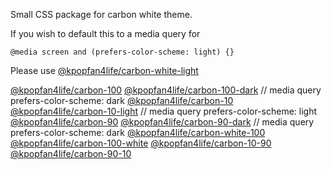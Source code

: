 Small CSS package for carbon white theme.

If you wish to default this to a media query for
```
@media screen and (prefers-color-scheme: light) {}
```
Please use [@kpopfan4life/carbon-white-light](https://www.npmjs.com/package/@kpopfan4life/carbon-white-light)



[@kpopfan4life/carbon-100](https://www.npmjs.com/package/@kpopfan4life/carbon-100)
[@kpopfan4life/carbon-100-dark](https://www.npmjs.com/package/@kpopfan4life/carbon-100-dark) // media query prefers-color-scheme: dark
[@kpopfan4life/carbon-10](https://www.npmjs.com/package/@kpopfan4life/carbon-10)
[@kpopfan4life/carbon-10-light](https://www.npmjs.com/package/@kpopfan4life/carbon-10-light) // media query prefers-color-scheme: light
[@kpopfan4life/carbon-90](https://www.npmjs.com/package/@kpopfan4life/carbon-90)
[@kpopfan4life/carbon-90-dark](https://www.npmjs.com/package/@kpopfan4life/carbon-90-dark) // media query prefers-color-scheme: dark
[@kpopfan4life/carbon-white-100](https://www.npmjs.com/package/@kpopfan4life/carbon-white-100)
[@kpopfan4life/carbon-100-white](https://www.npmjs.com/package/@kpopfan4life/carbon-100-white)
[@kpopfan4life/carbon-10-90](https://www.npmjs.com/package/@kpopfan4life/carbon-10-90)
[@kpopfan4life/carbon-90-10](https://www.npmjs.com/package/@kpopfan4life/carbon-90-10)

